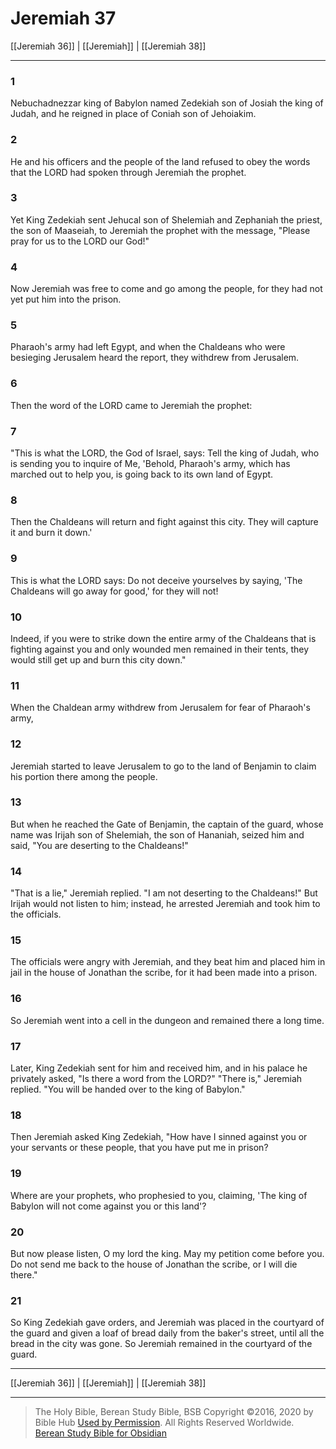 # Jeremiah 37

[[Jeremiah 36]] | [[Jeremiah]] | [[Jeremiah 38]]

---

### 1
Nebuchadnezzar king of Babylon named Zedekiah son of Josiah the king of Judah, and he reigned in place of Coniah son of Jehoiakim.

### 2
He and his officers and the people of the land refused to obey the words that the LORD had spoken through Jeremiah the prophet.

### 3
Yet King Zedekiah sent Jehucal son of Shelemiah and Zephaniah the priest, the son of Maaseiah, to Jeremiah the prophet with the message, "Please pray for us to the LORD our God!"

### 4
Now Jeremiah was free to come and go among the people, for they had not yet put him into the prison.

### 5
Pharaoh's army had left Egypt, and when the Chaldeans who were besieging Jerusalem heard the report, they withdrew from Jerusalem.

### 6
Then the word of the LORD came to Jeremiah the prophet:

### 7
"This is what the LORD, the God of Israel, says: Tell the king of Judah, who is sending you to inquire of Me, 'Behold, Pharaoh's army, which has marched out to help you, is going back to its own land of Egypt.

### 8
Then the Chaldeans will return and fight against this city. They will capture it and burn it down.'

### 9
This is what the LORD says: Do not deceive yourselves by saying, 'The Chaldeans will go away for good,' for they will not!

### 10
Indeed, if you were to strike down the entire army of the Chaldeans that is fighting against you and only wounded men remained in their tents, they would still get up and burn this city down."

### 11
When the Chaldean army withdrew from Jerusalem for fear of Pharaoh's army,

### 12
Jeremiah started to leave Jerusalem to go to the land of Benjamin to claim his portion there among the people.

### 13
But when he reached the Gate of Benjamin, the captain of the guard, whose name was Irijah son of Shelemiah, the son of Hananiah, seized him and said, "You are deserting to the Chaldeans!"

### 14
"That is a lie," Jeremiah replied. "I am not deserting to the Chaldeans!" But Irijah would not listen to him; instead, he arrested Jeremiah and took him to the officials.

### 15
The officials were angry with Jeremiah, and they beat him and placed him in jail in the house of Jonathan the scribe, for it had been made into a prison.

### 16
So Jeremiah went into a cell in the dungeon and remained there a long time.

### 17
Later, King Zedekiah sent for him and received him, and in his palace he privately asked, "Is there a word from the LORD?" "There is," Jeremiah replied. "You will be handed over to the king of Babylon."

### 18
Then Jeremiah asked King Zedekiah, "How have I sinned against you or your servants or these people, that you have put me in prison?

### 19
Where are your prophets, who prophesied to you, claiming, 'The king of Babylon will not come against you or this land'?

### 20
But now please listen, O my lord the king. May my petition come before you. Do not send me back to the house of Jonathan the scribe, or I will die there."

### 21
So King Zedekiah gave orders, and Jeremiah was placed in the courtyard of the guard and given a loaf of bread daily from the baker's street, until all the bread in the city was gone. So Jeremiah remained in the courtyard of the guard.

---

[[Jeremiah 36]] | [[Jeremiah]] | [[Jeremiah 38]]

---

> The Holy Bible, Berean Study Bible, BSB
> Copyright &copy;2016, 2020 by Bible Hub
> [Used by Permission](https://berean.bible/terms.htm). All Rights Reserved Worldwide.
> [Berean Study Bible for Obsidian](https://github.com/gapmiss/berean-study-bible-for-obsidian)</small>

